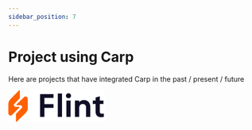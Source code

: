 ```yaml
---
sidebar_position: 7
---
```


# Project using Carp

Here are projects that have integrated Carp in the past / present / future

[![FlintLogo](../static/img/flint.svg)](https://flint-wallet.com/)
